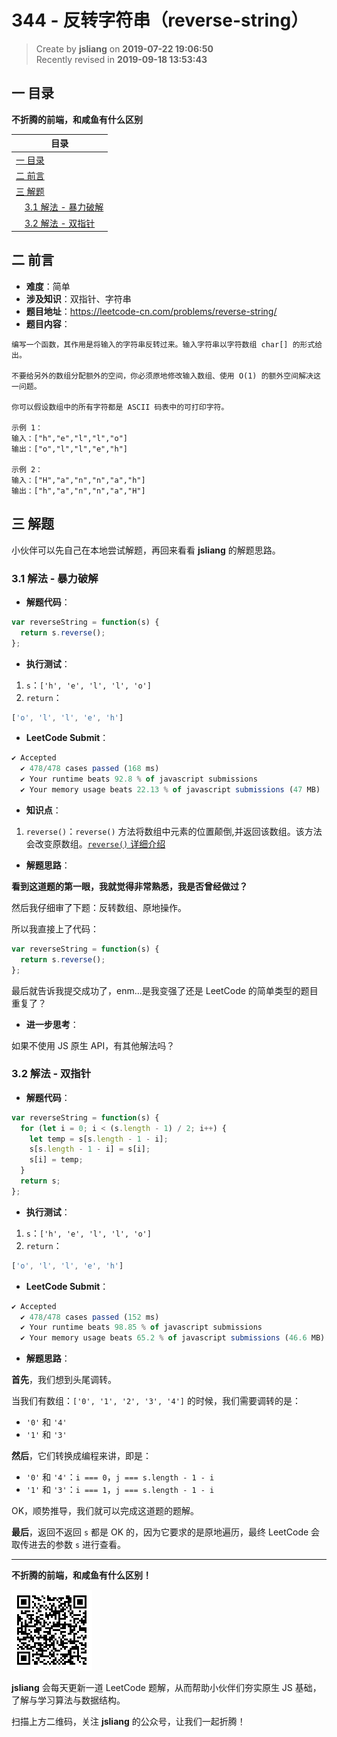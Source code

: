 344 - 反转字符串（reverse-string）
===

> Create by **jsliang** on **2019-07-22 19:06:50**  
> Recently revised in **2019-09-18 13:53:43**

## <a name="chapter-one" id="chapter-one">一 目录</a>

**不折腾的前端，和咸鱼有什么区别**

| 目录 |
| --- | 
| [一 目录](#chapter-one) | 
| [二 前言](#chapter-two) |
| [三 解题](#chapter-three) |
| &emsp;[3.1 解法 - 暴力破解](#chapter-three-one) |
| &emsp;[3.2 解法 - 双指针](#chapter-three-two) |

## <a name="chapter-two" id="chapter-two">二 前言</a>



* **难度**：简单
* **涉及知识**：双指针、字符串
* **题目地址**：https://leetcode-cn.com/problems/reverse-string/
* **题目内容**：

```
编写一个函数，其作用是将输入的字符串反转过来。输入字符串以字符数组 char[] 的形式给出。

不要给另外的数组分配额外的空间，你必须原地修改输入数组、使用 O(1) 的额外空间解决这一问题。

你可以假设数组中的所有字符都是 ASCII 码表中的可打印字符。

示例 1：
输入：["h","e","l","l","o"]
输出：["o","l","l","e","h"]

示例 2：
输入：["H","a","n","n","a","h"]
输出：["h","a","n","n","a","H"]
```

## <a name="chapter-three" id="chapter-three">三 解题</a>



小伙伴可以先自己在本地尝试解题，再回来看看 **jsliang** 的解题思路。

### <a name="chapter-three-one" id="chapter-three-one">3.1 解法 - 暴力破解</a>



* **解题代码**：

```js
var reverseString = function(s) {
  return s.reverse();
};
```

* **执行测试**：

1. `s`：`['h', 'e', 'l', 'l', 'o']`
2. `return`：

```js
['o', 'l', 'l', 'e', 'h']
```

* **LeetCode Submit**：

```js
✔ Accepted
  ✔ 478/478 cases passed (168 ms)
  ✔ Your runtime beats 92.8 % of javascript submissions
  ✔ Your memory usage beats 22.13 % of javascript submissions (47 MB)
```

* **知识点**：

1. `reverse()`：`reverse()` 方法将数组中元素的位置颠倒,并返回该数组。该方法会改变原数组。[`reverse()` 详细介绍](https://github.com/LiangJunrong/document-library/blob/master/JavaScript-library/JavaScript/%E5%86%85%E7%BD%AE%E5%AF%B9%E8%B1%A1/Array/reverse.md)

* **解题思路**：

**看到这道题的第一眼，我就觉得非常熟悉，我是否曾经做过？**

然后我仔细审了下题：反转数组、原地操作。

所以我直接上了代码：

```js
var reverseString = function(s) {
  return s.reverse();
};
```

最后就告诉我提交成功了，enm...是我变强了还是 LeetCode 的简单类型的题目重复了？

* **进一步思考**：

如果不使用 JS 原生 API，有其他解法吗？

### <a name="chapter-three-two" id="chapter-three-two">3.2 解法 - 双指针</a>



* **解题代码**：

```js
var reverseString = function(s) {
  for (let i = 0; i < (s.length - 1) / 2; i++) {
    let temp = s[s.length - 1 - i];
    s[s.length - 1 - i] = s[i];
    s[i] = temp;
  }
  return s;
};
```

* **执行测试**：

1. `s`：`['h', 'e', 'l', 'l', 'o']`
2. `return`：

```js
['o', 'l', 'l', 'e', 'h']
```

* **LeetCode Submit**：

```js
✔ Accepted
  ✔ 478/478 cases passed (152 ms)
  ✔ Your runtime beats 98.85 % of javascript submissions
  ✔ Your memory usage beats 65.2 % of javascript submissions (46.6 MB)
```

* **解题思路**：

**首先**，我们想到头尾调转。

当我们有数组：`['0', '1', '2', '3', '4']` 的时候，我们需要调转的是：

* `'0'` 和 `'4'`
* `'1'` 和 `'3'`

**然后**，它们转换成编程来讲，即是：

* `'0'` 和 `'4'`：`i === 0`，`j === s.length - 1 - i`
* `'1'` 和 `'3'`：`i === 1`，`j === s.length - 1 - i`

OK，顺势推导，我们就可以完成这道题的题解。

**最后**，返回不返回 `s` 都是 OK 的，因为它要求的是原地遍历，最终 LeetCode 会取传进去的参数 `s` 进行查看。

---

**不折腾的前端，和咸鱼有什么区别！**

![图](../../../public-repertory/img/z-small-wechat-public-address.jpg)

**jsliang** 会每天更新一道 LeetCode 题解，从而帮助小伙伴们夯实原生 JS 基础，了解与学习算法与数据结构。

扫描上方二维码，关注 **jsliang** 的公众号，让我们一起折腾！

